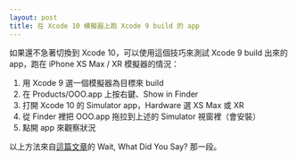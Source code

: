 ```yaml
---
layout: post
title: 在 Xcode 10 模擬器上跑 Xcode 9 build 的 app
---
```

如果還不急著切換到 Xcode 10，可以使用這個技巧來測試 Xcode 9 build 出來的 app，跑在 iPhone XS Max / XR 模擬器的情況：

1. 用 Xcode 9 選一個模擬器為目標來 build
2. 在 Products/OOO.app 上按右鍵、Show in Finder
3. 打開 Xcode 10 的 Simulator app，Hardware 選 XS Max 或 XR
4. 從 Finder 裡把 OOO.app 拖拉到上述的 Simulator 視窗裡（會安裝）
5. 點開 app 來觀察狀況

以上方法來自[這篇文章](https://medium.com/@hacknicity/ipad-navigation-bar-and-toolbar-height-changes-in-ios-12-91c5766809f4)的 Wait, What Did You Say? 那一段。